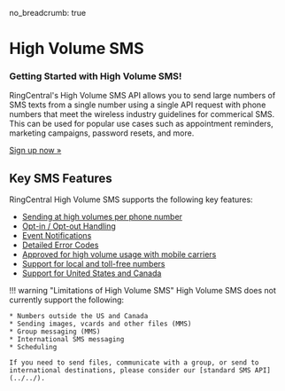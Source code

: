 no_breadcrumb: true

# High Volume SMS

<div class="jumbotron pt-1">
  <h3 class="display-5">Getting Started with High Volume SMS!</h3>
  <p class="lead">RingCentral's High Volume SMS API allows you to send large numbers of SMS texts from a single number using a single API request with phone numbers that meet the wireless industry guidelines for commerical SMS. This can be used for popular use cases such as appointment reminders, marketing campaigns, password resets, and more.</p>

  <p><a class="btn btn-primary" href="https://docs.google.com/forms/d/e/1FAIpQLSfAFq6eJWohYqb-4yr6n3FeJGx0DXySel-WxE29Tc_rblZ4zA/viewform?usp=sf_link">Sign up now &raquo;</a></p>
</div>

## Key SMS Features

RingCentral High Volume SMS supports the following key features:

* [Sending at high volumes per phone number](./sending-highvolume-sms)
* [Opt-in / Opt-out Handling](./opt-out)
* [Event Notifications](./events)
* [Detailed Error Codes](./handling-errors)
* [Approved for high volume usage with mobile carriers](./toll-free-sms-vs-local-numbers/#carrier-approval)
* [Support for local and toll-free numbers](./toll-free-sms-vs-local-numbers)
* [Support for United States and Canada](./toll-free-sms-vs-local-numbers/#supported-countries)

!!! warning "Limitations of High Volume SMS"
    High Volume SMS does not currently support the following:
    
    * Numbers outside the US and Canada
    * Sending images, vcards and other files (MMS)
    * Group messaging (MMS)
    * International SMS messaging
    * Scheduling

    If you need to send files, communicate with a group, or send to international destinations, please consider our [standard SMS API](../../).
